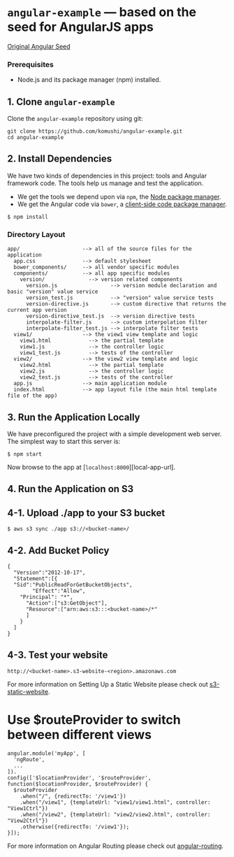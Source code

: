 # `angular-example` — based on the seed for AngularJS apps

[Original Angular Seed](https://github.com/angular/angular-seed.git)

### Prerequisites
* Node.js and its package manager (npm) installed.

## 1. Clone `angular-example`

Clone the `angular-example` repository using git:

```
git clone https://github.com/komushi/angular-example.git
cd angular-example
```

## 2. Install Dependencies

We have two kinds of dependencies in this project: tools and Angular framework code. The tools help
us manage and test the application.

* We get the tools we depend upon via `npm`, the [Node package manager][npm].
* We get the Angular code via `bower`, a [client-side code package manager][bower].

```
$ npm install
```

### Directory Layout

```
app/                    --> all of the source files for the application
  app.css               --> default stylesheet
  bower_components/     --> all vendor specific modules
  components/           --> all app specific modules
    version/              --> version related components
      version.js                 --> version module declaration and basic "version" value service
      version_test.js            --> "version" value service tests
      version-directive.js       --> custom directive that returns the current app version
      version-directive_test.js  --> version directive tests
      interpolate-filter.js      --> custom interpolation filter
      interpolate-filter_test.js --> interpolate filter tests
  view1/                --> the view1 view template and logic
    view1.html            --> the partial template
    view1.js              --> the controller logic
    view1_test.js         --> tests of the controller
  view2/                --> the view2 view template and logic
    view2.html            --> the partial template
    view2.js              --> the controller logic
    view2_test.js         --> tests of the controller
  app.js                --> main application module
  index.html            --> app layout file (the main html template file of the app)
```

## 3. Run the Application Locally

We have preconfigured the project with a simple development web server. The simplest way to start
this server is:

```
$ npm start
```

Now browse to the app at [`localhost:8000`][local-app-url].

## 4. Run the Application on S3

## 4-1. Upload ./app to your S3 bucket

```
$ aws s3 sync ./app s3://<bucket-name>/
```

## 4-2. Add Bucket Policy
```
{
  "Version":"2012-10-17",
  "Statement":[{
  "Sid":"PublicReadForGetBucketObjects",
        "Effect":"Allow",
    "Principal": "*",
      "Action":["s3:GetObject"],
      "Resource":["arn:aws:s3:::<bucket-name>/*"
      ]
    }
  ]
}
```

## 4-3. Test your website
```
http://<bucket-name>.s3-website-<region>.amazonaws.com
```


For more information on Setting Up a Static Website please check out [s3-static-website][s3-static-website].

# Use $routeProvider to switch between different views
```
angular.module('myApp', [
  'ngRoute',
  ...
]).
config(['$locationProvider', '$routeProvider', function($locationProvider, $routeProvider) {
  $routeProvider
    .when("/", {redirectTo: '/view1'})
    .when("/view1", {templateUrl: "view1/view1.html", controller: "View1Ctrl"})
    .when("/view2", {templateUrl: "view2/view2.html", controller: "View2Ctrl"})
    .otherwise({redirectTo: '/view1'});
}]);
```

For more information on Angular Routing please check out [angular-routing][angular-routing].

[angularjs]: https://angularjs.org/
[bower]: http://bower.io/
[node]: https://nodejs.org/
[npm]: https://www.npmjs.org/
[s3-static-website]: https://docs.aws.amazon.com/AmazonS3/latest/dev/HostingWebsiteOnS3Setup.html
[angular-routing]: https://www.w3schools.com/angular/angular_routing.asp
